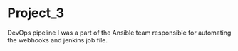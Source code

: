 # Project_3
DevOps pipeline
I was a part of the Ansible team responsible for automating the webhooks and jenkins job file.

